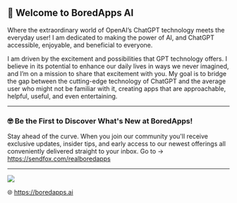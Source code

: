 

## 🎉 Welcome to BoredApps AI
Where the extraordinary world of OpenAI’s ChatGPT technology meets the everyday user! I am dedicated to making the power of AI, and ChatGPT accessible, enjoyable, and beneficial to everyone.

I am driven by the excitement and possibilities that GPT technology offers. I believe in its potential to enhance our daily lives in ways we never imagined, and I’m on a mission to share that excitement with you. My goal is to bridge the gap between the cutting-edge technology of ChatGPT and the average user who might not be familiar with it, creating apps that are approachable, helpful, useful, and even entertaining.
<hr>

### 🤓 Be the First to Discover What's New at BoredApps!
Stay ahead of the curve. When you join our community you'll receive exclusive updates, insider tips, and early access to our newest offerings all conveniently delivered straight to your inbox. Go to -> https://sendfox.com/realboredapps 

<hr>

[![](https://boredapps.ai/wp-content/uploads/2023/11/video_screenshot.png)](https://youtu.be/LB7KXduPkn4?si=Pq3SH0BMW2nz6yo-)


🌐 https://boredapps.ai





<!---
BoredApps/BoredApps is a ✨ special ✨ repository because its `README.md` (this file) appears on your GitHub profile.
You can click the Preview link to take a look at your changes.
--->
